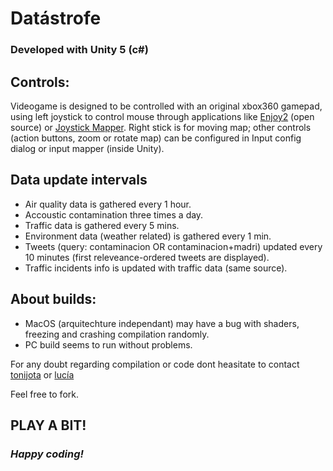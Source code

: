 # Datástrofe
### Developed with Unity 5 (c#)

## Controls:
Videogame is designed to be controlled with an original xbox360 gamepad, using left joystick to control mouse through applications like [Enjoy2](https://github.com/fyhuang/enjoy2/) (open source) or [Joystick Mapper](http://joystickmapper.com/). Right stick is for moving map; other controls (action buttons, zoom or rotate map) can be configured in Input config dialog or input mapper (inside Unity).

## Data update intervals
- Air quality data is gathered every 1 hour.
- Accoustic contamination three times a day.
- Traffic data is gathered every 5 mins.
- Environment data (weather related) is gathered every 1 min.
- Tweets (query: contaminacion OR contaminacion+madri) updated every 10 minutes (first releveance-ordered tweets are displayed).
- Traffic incidents info is updated with traffic data (same source).

## About builds:
- MacOS (arquitechture independant) may have a bug with shaders, freezing and crashing compilation randomly. 
- PC build seems to run without problems.

For any doubt regarding compilation or code dont heasitate to contact [tonijota](http://twitter.com/tonijota) or [lucía](http://luciaseguramente.com)

Feel free to fork.



## PLAY A BIT!
### _Happy coding!_
